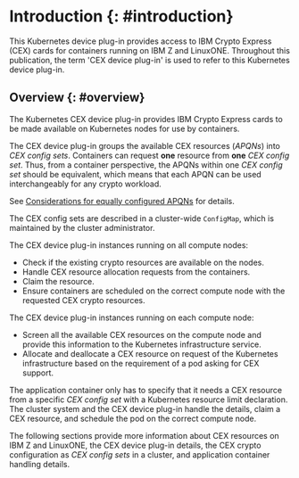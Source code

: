 # Introduction {: #introduction}

This Kubernetes device plug-in provides access to IBM Crypto Express (CEX)
cards for containers running on IBM Z and LinuxONE. Throughout this publication, the term
'CEX device plug-in' is used to refer to this Kubernetes device plug-in.


## Overview {: #overview}

The Kubernetes CEX device plug-in provides IBM Crypto Express cards to be made
available on Kubernetes nodes for use by containers.

The CEX device plug-in groups the available CEX resources (*APQNs*)
into *CEX config sets*. Containers can request **one** resource from **one**
*CEX config set*. Thus, from a container perspective, the APQNs within one *CEX config set* should be equivalent, which means that each APQN can be used interchangeably for any crypto workload.

See [Considerations for equally configured APQNs](getting_started_with_the_cex_device_plug_in.md#considerations-for-equally-configured-apqns) for details.

The CEX config sets are described in a cluster-wide `ConfigMap`, which is maintained by the cluster administrator.

The CEX device plug-in instances running on all compute nodes:
* Check if the existing crypto resources are available on the nodes.
* Handle CEX resource allocation requests from the containers.
* Claim the resource.
* Ensure containers are scheduled on the correct compute node with the requested CEX crypto resources.

The CEX device plug-in instances running on each compute node:
* Screen all the available CEX resources on the compute node and provide this information to the Kubernetes infrastructure service.
* Allocate and deallocate a CEX resource on request of the Kubernetes infrastructure based on the requirement of a pod asking for CEX support.

The application container only has to specify that it needs a CEX resource from a specific *CEX config set* with a Kubernetes resource limit declaration. The cluster system and the CEX device plug-in handle the details, claim a CEX resource, and schedule the pod on the correct compute node.

The following sections provide more information about CEX resources on IBM Z and LinuxONE,
the CEX device plug-in details, the CEX crypto configuration as *CEX config sets* in a cluster,
and application container handling details.
